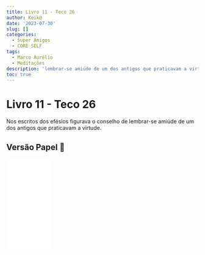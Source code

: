 ```yaml
---
title: Livro 11 - Teco 26
author: Keik@
date: '2023-07-30'
slug: []
categories:
  - Super Amigos
  - CORE SELF
tags:
  - Marco Aurélio
  - Meditações
description: 'lembrar-se amiúde de um dos antigos que praticavam a virtude'
toc: true
---
```


# Livro 11 - Teco 26

Nos escritos dos efésios figurava o conselho de lembrar-se amiúde de um dos antigos que praticavam a virtude.


## Versão Papel :book:
<iframe style="width:120px;height:240px;" marginwidth="0" marginheight="0" scrolling="no" frameborder="0" src="//ws-na.amazon-adsystem.com/widgets/q?ServiceVersion=20070822&OneJS=1&Operation=GetAdHtml&MarketPlace=BR&source=ss&ref=as_ss_li_til&ad_type=product_link&tracking_id=mundodekeika-20&language=pt_BR&marketplace=amazon&region=BR&placement=B092FVY4BB&asins=B092FVY4BB&linkId=37c5ec14221f61f811029aa88b520891&show_border=true&link_opens_in_new_window=true"></iframe>